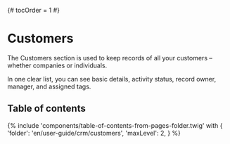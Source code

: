 {# tocOrder = 1 #}

# Customers

The Customers section is used to keep records of all your customers – whether companies or individuals. 
 
In one clear list, you can see basic details, activity status, record owner, manager, and assigned tags.

## Table of contents

{% include 'components/table-of-contents-from-pages-folder.twig' with {
  'folder': 'en/user-guide/crm/customers',
  'maxLevel': 2,
} %}
